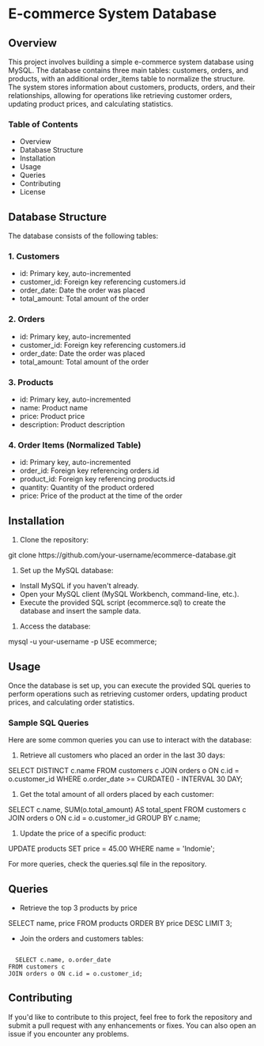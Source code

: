 <h1>E-commerce System Database</h1>
<h2>Overview</h2>
<P>This project involves building a simple e-commerce system database using MySQL. The database contains three main tables: customers, orders, and products, with an additional order_items table to normalize the structure. The system stores information about customers, products, orders, and their relationships, allowing for operations like retrieving customer orders, updating product prices, and calculating statistics.</P>

<h3>Table of Contents</h3>
<ul>
  <li>Overview</li>
  <li>Database Structure</li>
  <li>Installation</li>
  <li>Usage</li>
  <li>Queries</li>
  <li>Contributing</li>
  <li>License</li>
</ul>

<h2>Database Structure</h2>
<p>The database consists of the following tables:</p>

<h3>1. Customers</h3>
<ul>
  <li>id: Primary key, auto-incremented</li>
  <li>customer_id: Foreign key referencing customers.id</li>
  <li>order_date: Date the order was placed</li>
  <li>total_amount: Total amount of the order</li>
</ul>

<h3>2. Orders</h3>
<ul>
  <li>id: Primary key, auto-incremented</li>
  <li>customer_id: Foreign key referencing customers.id</li>
  <li>order_date: Date the order was placed</li>
  <li>total_amount: Total amount of the order</li>
</ul>

<h3>3. Products</h3>
<ul>
  <li>id: Primary key, auto-incremented</li>
  <li>name: Product name</li>
  <li>price: Product price</li>
  <li>description: Product description</li>
</ul>

<h3>4. Order Items (Normalized Table)</h3>
<ul>
  <li>id: Primary key, auto-incremented</li>
  <li>order_id: Foreign key referencing orders.id</li>
  <li>product_id: Foreign key referencing products.id</li>
  <li>quantity: Quantity of the product ordered</li>
  <li>price: Price of the product at the time of the order</li>
</ul>

<h2>Installation</h2>
<ol>
  <li>Clone the repository:</li>
</ol>
git clone https://github.com/your-username/ecommerce-database.git

<ol>
  <li>Set up the MySQL database:</li>
</ol>
<ul>
  <li>Install MySQL if you haven't already.</li>
  <li>Open your MySQL client (MySQL Workbench, command-line, etc.).</li>
  <li>Execute the provided SQL script (ecommerce.sql) to create the database and insert the sample data.</li>
</ul>

<ol>
  <li>Access the database:</li>
</ol>
mysql -u your-username -p
USE ecommerce;

<h2>Usage</h2>
<p>Once the database is set up, you can execute the provided SQL queries to perform operations such as retrieving customer orders, updating product prices, and calculating order statistics.</p>

<h3>Sample SQL Queries</h3>
<p>Here are some common queries you can use to interact with the database:</p>

<ol>
  <li>Retrieve all customers who placed an order in the last 30 days:</li>
</ol>
SELECT DISTINCT c.name
FROM customers c
JOIN orders o ON c.id = o.customer_id
WHERE o.order_date >= CURDATE() - INTERVAL 30 DAY;

<ol>
  <li>Get the total amount of all orders placed by each customer:</li>
</ol>
SELECT c.name, SUM(o.total_amount) AS total_spent
FROM customers c
JOIN orders o ON c.id = o.customer_id
GROUP BY c.name;

<ol>
  <li>Update the price of a specific product:</li>
</ol>
UPDATE products
SET price = 45.00
WHERE name = 'Indomie';

<P>For more queries, check the queries.sql file in the repository.</P>

<h2>Queries</h2>

<ul>
  <li>Retrieve the top 3 products by price</li>
</ul>
SELECT name, price
FROM products
ORDER BY price DESC
LIMIT 3;

<ul>
  <li>Join the orders and customers tables:</li>
</ul>
<code>
  SELECT c.name, o.order_date
FROM customers c
JOIN orders o ON c.id = o.customer_id;
</code>
<h2>Contributing</h2>
<p>If you'd like to contribute to this project, feel free to fork the repository and submit a pull request with any enhancements or fixes. You can also open an issue if you encounter any problems.</p>







